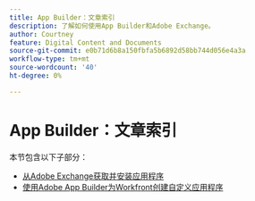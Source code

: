 ```yaml
---
title: App Builder：文章索引
description: 了解如何使用App Builder和Adobe Exchange。
author: Courtney
feature: Digital Content and Documents
source-git-commit: e0b71d6b8a150fbfa5b6892d58bb744d056e4a3a
workflow-type: tm+mt
source-wordcount: '40'
ht-degree: 0%

---
```


# App Builder：文章索引

本节包含以下子部分：

* [从Adobe Exchange获取并安装应用程序](/help/quicksilver/app-builder/install-apps-on-exchange.md)
* [使用Adobe App Builder为Workfront创建自定义应用程序](/help/quicksilver/app-builder/install-apps-on-exchange.md)